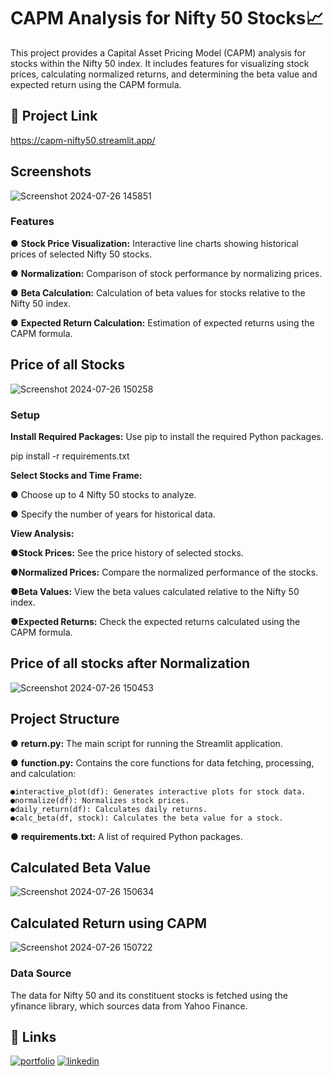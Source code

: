 # CAPM Analysis for Nifty 50 Stocks📈
This project provides a Capital Asset Pricing Model (CAPM) analysis for stocks within the Nifty 50 index. It includes features for visualizing stock prices, calculating normalized returns, and determining the beta value and expected return using the CAPM formula.

## 🔗 Project Link
https://capm-nifty50.streamlit.app/
## 


## Screenshots

![Screenshot 2024-07-26 145851](https://github.com/user-attachments/assets/a809772c-d38d-46d1-87e4-997e61b07af4)


### Features
● **Stock Price Visualization:** Interactive line charts showing historical prices of selected Nifty 50 stocks.

● **Normalization:** Comparison of stock performance by normalizing prices.

● **Beta Calculation:** Calculation of beta values for stocks relative to the Nifty 50 index.

● **Expected Return Calculation:** Estimation of expected returns using the CAPM formula.

## Price of all Stocks

![Screenshot 2024-07-26 150258](https://github.com/user-attachments/assets/5391aef4-9a67-4209-bac5-8cabcb13c00b)


### Setup

**Install Required Packages:**
Use pip to install the required Python packages.

pip install -r requirements.txt


**Select Stocks and Time Frame:**

● Choose up to 4 Nifty 50 stocks to analyze.

● Specify the number of years for historical data.

**View Analysis:**

●**Stock Prices:** See the price history of selected stocks.

●**Normalized Prices:** Compare the normalized performance of the stocks.

●**Beta Values:** View the beta values calculated relative to the Nifty 50 index.

●**Expected Returns:** Check the expected returns calculated using the CAPM formula.

## Price of all stocks after Normalization

![Screenshot 2024-07-26 150453](https://github.com/user-attachments/assets/e4dcb142-0cd1-4d56-b575-208a99a3b7e3)


## Project Structure

● **return.py:** The main script for running the Streamlit application.

● **function.py:** Contains the core functions for data fetching, processing, and calculation:

    ●interactive_plot(df): Generates interactive plots for stock data.
    ●normalize(df): Normalizes stock prices.
    ●daily_return(df): Calculates daily returns.
    ●calc_beta(df, stock): Calculates the beta value for a stock.
● **requirements.txt:** A list of required Python packages.

## Calculated Beta Value

![Screenshot 2024-07-26 150634](https://github.com/user-attachments/assets/76e4463d-9932-42f0-b34f-00c36611b613)


## Calculated Return using CAPM

![Screenshot 2024-07-26 150722](https://github.com/user-attachments/assets/b4e0de11-9baf-4fae-9306-b85c86d7281e)


### Data Source
The data for Nifty 50 and its constituent stocks is fetched using the yfinance library, which sources data from Yahoo Finance.






## 🔗 Links
[![portfolio](https://img.shields.io/badge/my_portfolio-000?style=for-the-badge&logo=ko-fi&logoColor=white)](https://www.datascienceportfol.io/avani)
[![linkedin](https://img.shields.io/badge/linkedin-0A66C2?style=for-the-badge&logo=linkedin&logoColor=white)](http://linkedin.com/in/avani-choudhary13)


